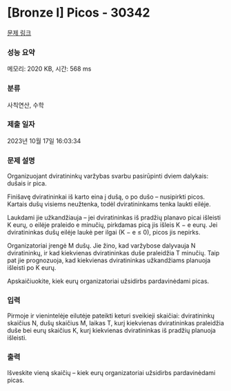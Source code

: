 # [Bronze I] Picos - 30342 

[문제 링크](https://www.acmicpc.net/problem/30342) 

### 성능 요약

메모리: 2020 KB, 시간: 568 ms

### 분류

사칙연산, 수학

### 제출 일자

2023년 10월 17일 16:03:34

### 문제 설명

<p>Organizuojant dviratininkų varžybas svarbu pasirūpinti dviem dalykais: dušais ir pica.</p>

<p>Finišavę dviratininkai iš karto eina į dušą, o po dušo – nusipirkti picos. Kartais dušų visiems neužtenka, todėl dviratininkams tenka laukti eilėje.</p>

<p>Laukdami jie užkandžiauja – jei dviratininkas iš pradžių planavo picai išleisti K eurų, o eilėje praleido e minučių, pirkdamas picą jis išleis K − e eurų. Jei dviratininkas dušų eilėje laukė per ilgai (K − e ≤ 0), picos jis nepirks.</p>

<p>Organizatoriai įrengė M dušų. Jie žino, kad varžybose dalyvauja N dviratininkų, ir kad kiekvienas dviratininkas duše praleidžia T minučių. Taip pat jie prognozuoja, kad kiekvienas dviratininkas užkandžiams planuoja išleisti po K eurų.</p>

<p>Apskaičiuokite, kiek eurų organizatoriai užsidirbs pardavinėdami picas.</p>

### 입력 

 <p>Pirmoje ir vienintelėje eilutėje pateikti keturi sveikieji skaičiai: dviratininkų skaičius N, dušų skaičius M, laikas T, kurį kiekvienas dviratininkas praleidžia duše bei eurų skaičius K, kurį kiekvienas dviratininkas iš pradžių planuoja išleisti.</p>

### 출력 

 <p>Išveskite vieną skaičių – kiek eurų organizatoriai užsidirbs pardavinėdami picas.</p>


